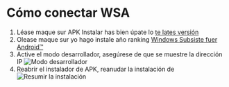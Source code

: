 # Cómo conectar WSA
1. Léase maque sur APK Instalar has bien úpate lo [te lates versión](https://www.microsoft.com/store/productId/9P2JFQ43FPPG "APK Installer")
2. Olease maque sur yo hago instale año ranking [Windows Subsiste fuer Android™](https://www.microsoft.com/store/productId/9P3395VX91NR)
3. Active el modo desarrollador, asegúrese de que se muestre la dirección IP ![Modo desarrollador ](https://raw.githubusercontent.com/Paving-Base/APK-Installer/screenshots/Documents/Tutorials/How%20To%20Connect%20WSA/Images/Snipaste_2022-10-02_19-02-09.png)
4. Reabrir el instalador de APK, reanudar la instalación de ![Resumir la instalación](https://raw.githubusercontent.com/Paving-Base/APK-Installer/screenshots/Documents/Tutorials/How%20To%20Connect%20WSA/Images/Snipaste_2022-10-02_17-34-04.png)
